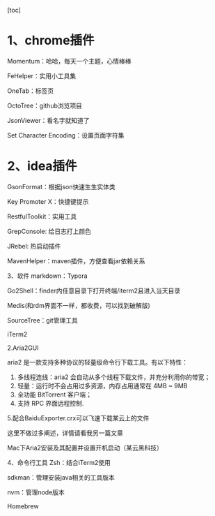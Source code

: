 

[toc]

# 1、chrome插件

Momentum：哈哈，每天一个主题，心情棒棒

FeHelper：实用小工具集

OneTab：标签页

OctoTree：github浏览项目

JsonViewer：看名字就知道了

Set Character Encoding：设置页面字符集

# 2、idea插件

GsonFormat：根据json快速生生实体类

Key Promoter X：快捷键提示

RestfulToolkit：实用工具

GrepConsole: 给日志打上颜色

JRebel: 热启动插件

MavenHelper：maven插件，方便查看jar依赖关系

3、软件
markdown：Typora

Go2Shell：finder内任意目录下打开终端/iterm2且进入当天目录

Medis(和rdm界面不一样，都收费，可以找到破解版)

SourceTree：git管理工具

iTerm2



2.Aria2GUI

aria2 是一款支持多种协议的轻量级命令行下载工具。有以下特性：

1. 多线程连线：aria2 会自动从多个线程下载文件，并充分利用你的带宽；
2. 轻量：运行时不会占用过多资源，内存占用通常在 4MB ~ 9MB
3. 全功能 BitTorrent 客户端；
4. 支持 RPC 界面远程控制.

5.配合BaiduExporter.crx可以飞速下载某云上的文件

这里不做过多阐述，详情请看我另一篇文章

Mac下Aria2安装及其配置并设置开机启动（某云黑科技）



4、命令行工具
Zsh：结合iTerm2使用

sdkman：管理安装java相关的工具版本

nvm：管理node版本

Homebrew
